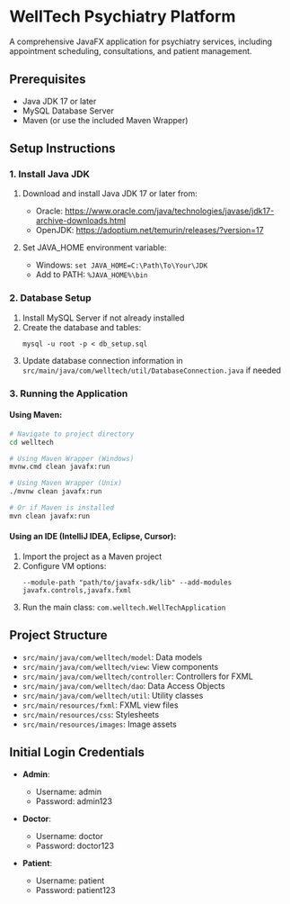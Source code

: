 # WellTech Psychiatry Platform

A comprehensive JavaFX application for psychiatry services, including appointment scheduling, consultations, and patient management.

## Prerequisites

- Java JDK 17 or later
- MySQL Database Server
- Maven (or use the included Maven Wrapper)

## Setup Instructions

### 1. Install Java JDK

1. Download and install Java JDK 17 or later from:

   - Oracle: https://www.oracle.com/java/technologies/javase/jdk17-archive-downloads.html
   - OpenJDK: https://adoptium.net/temurin/releases/?version=17

2. Set JAVA_HOME environment variable:
   - Windows: `set JAVA_HOME=C:\Path\To\Your\JDK`
   - Add to PATH: `%JAVA_HOME%\bin`

### 2. Database Setup

1. Install MySQL Server if not already installed
2. Create the database and tables:
   ```
   mysql -u root -p < db_setup.sql
   ```
3. Update database connection information in `src/main/java/com/welltech/util/DatabaseConnection.java` if needed

### 3. Running the Application

#### Using Maven:

```bash
# Navigate to project directory
cd welltech

# Using Maven Wrapper (Windows)
mvnw.cmd clean javafx:run

# Using Maven Wrapper (Unix)
./mvnw clean javafx:run

# Or if Maven is installed
mvn clean javafx:run
```

#### Using an IDE (IntelliJ IDEA, Eclipse, Cursor):

1. Import the project as a Maven project
2. Configure VM options:
   ```
   --module-path "path/to/javafx-sdk/lib" --add-modules javafx.controls,javafx.fxml
   ```
3. Run the main class: `com.welltech.WellTechApplication`

## Project Structure

- `src/main/java/com/welltech/model`: Data models
- `src/main/java/com/welltech/view`: View components
- `src/main/java/com/welltech/controller`: Controllers for FXML
- `src/main/java/com/welltech/dao`: Data Access Objects
- `src/main/java/com/welltech/util`: Utility classes
- `src/main/resources/fxml`: FXML view files
- `src/main/resources/css`: Stylesheets
- `src/main/resources/images`: Image assets

## Initial Login Credentials

- **Admin**:

  - Username: admin
  - Password: admin123

- **Doctor**:

  - Username: doctor
  - Password: doctor123

- **Patient**:
  - Username: patient
  - Password: patient123
